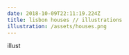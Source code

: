 ```yaml
---
date: 2018-10-09T22:11:19.224Z
title: lisbon houses // illustrations
illustration: /assets/houses.png
---
```

illust
